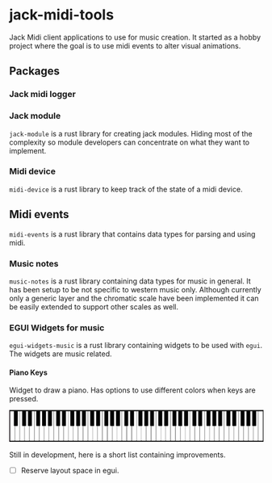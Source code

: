 # jack-midi-tools
Jack Midi client applications to use for music creation. It started as a hobby project where the goal is to use midi events to alter visual animations.


## Packages

### Jack midi logger

### Jack module

`jack-module` is a rust library for creating jack modules. Hiding most of the complexity so module developers can concentrate on what they want to implement.

### Midi device

`midi-device` is a rust library to keep track of the state of a midi device.

## Midi events

`midi-events` is a rust library that contains data types for parsing and using midi.

### Music notes

`music-notes` is a rust library containing data types for music in general. It has been setup to be not specific to western music only. Although currently only a generic layer and the chromatic scale have been implemented it can be easily extended to support other scales as well.

### EGUI Widgets for music

`egui-widgets-music` is a rust library containing widgets to be used with `egui`. The widgets are music related.

#### Piano Keys

Widget to draw a piano. Has options to use different colors when keys are pressed.

![Piano Keys](resources/egui-piano-keys.png "egui-widgets-music::piano_keys")

Still in development, here is a short list containing improvements.
- [ ] Reserve layout space in egui.